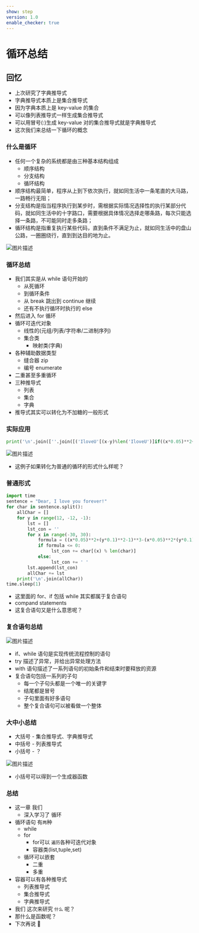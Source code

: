 ```yaml
---
show: step
version: 1.0
enable_checker: true
---
```


# 循环总结

## 回忆

- 上次研究了字典推导式
- 字典推导式本质上是集合推导式
- 因为字典本质上是 key-value 的集合
- 可以像列表推导式一样生成集合推导式
- 可以用冒号(:)生成 key-value 对的集合推导式就是字典推导式
- 这次我们来总结一下循环的概念

### 什么是循环

- 任何一个复杂的系统都是由三种基本结构组成
  - 顺序结构
  - 分支结构
  - 循环结构
- 顺序结构最简单，程序从上到下依次执行，就如同生活中一条笔直的大马路，一路畅行无阻；
- 分支结构是指当程序执行到某步时，需根据实际情况选择性的执行某部分代码，就如同生活中的十字路口，需要根据具体情况选择走哪条路，每次只能选择一条路，不可能同时走多条路；
- 循环结构是指重复执行某些代码，直到条件不满足为止，就如同生活中的盘山公路，一圈圈绕行，直到到达目的地为止。

![图片描述](https://doc.shiyanlou.com/courses/uid1190679-20211231-1640920524549)

### 循环总结

- 我们其实是从 while 语句开始的
  - 从死循环
  - 到循环条件
  - 从 break 跳出到 continue 继续
  - 还有不执行循环时执行的 else
- 然后进入 for 循环
- 循环可迭代对象
  - 线性的(元组/列表/字符串/二进制序列)
  - 集合类
    - 映射类(字典)
- 各种辅助数据类型
  - 缝合器 zip
  - 编号 enumerate
- 二重甚至多重循环
- 三种推导式
  - 列表
  - 集合
  - 字典
- 推导式其实可以转化为不加糖的一般形式

### 实际应用

```python
print('\n'.join([''.join([('IloveU'[(x-y)%len('IloveU')]if((x*0.05)**2+(y*0.1)**2-1)**3-(x*0.05)**2*(y*0.1)**3<=0 else' ')for x in range(-30,30)])for y in range(15,-15,-1)]))
```

![图片描述](https://doc.shiyanlou.com/courses/uid1190679-20211227-1640569282424)

- 这例子如果转化为普通的循环的形式什么样呢？

### 普通形式

```python
import time
sentence = "Dear, I love you forever!"
for char in sentence.split():
	allChar = []
	for y in range(12, -12, -1):
		lst = []
		lst_con = ''
		for x in range(-30, 30):
			formula = ((x*0.05)**2+(y*0.1)**2-1)**3-(x*0.05)**2*(y*0.1)**3
			if formula <= 0:
				 lst_con += char[(x) % len(char)]
			else:
				 lst_con += ' '
		lst.append(lst_con)
		allChar += lst
	print('\n'.join(allChar))
time.sleep(1)
```

- 这里面的 for、if 包括 while 其实都属于复合语句
- compand statements
- 这复合语句又是什么意思呢？

### 复合语句总结

![图片描述](https://doc.shiyanlou.com/courses/uid1190679-20211107-1636285432910)

- if、while 语句是实现传统流程控制的语句
- try 描述了异常，并给出异常处理方法
- with 语句描述了一系列语句的初始条件和结束时要释放的资源
- 复合语句包括一系列的子句
  - 每一个子句头都是一个唯一的关键字
  - 结尾都是冒号
  - 子句里面有好多语句
  - 整个复合语句可以被看做一个整体

### 大中小总结

- 大括号 - 集合推导式、字典推导式
- 中括号 - 列表推导式
- 小括号 - ？

![图片描述](https://doc.shiyanlou.com/courses/uid1190679-20211231-1640919600051)

- 小括号可以得到一个生成器函数

### 总结

- 这一章 我们	
	- 深入学习了 循环
- 循环语句 有`两`种	
	- while
	- for
		- for可以 `遍历`各种可迭代对象
		- 容器类(list,tuple,set)
	- 循环可以嵌套
		- 二重
		- 多重
- 容器可以有各种推导式
	- 列表推导式
	- 集合推导式
	- 字典推导式
- 我们 这次来研究 `什么` 呢？
- 那什么是函数呢？
- 下次再说 👋
